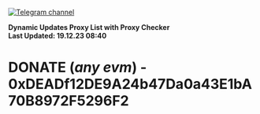 [![Telegram channel](https://img.shields.io/endpoint?url=https://runkit.io/damiankrawczyk/telegram-badge/branches/master?url=https://t.me/n4z4v0d)](https://t.me/n4z4v0d) 

**Dynamic Updates Proxy List with Proxy Checker**  
**Last Updated: 19.12.23 08:40**

# DONATE (_any evm_) - 0xDEADf12DE9A24b47Da0a43E1bA70B8972F5296F2
